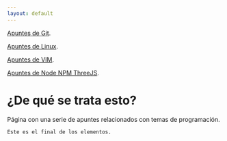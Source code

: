 ```yaml
---
layout: default
---
```


[Apuntes de Git](./git-01.md).

[Apuntes de Linux](./linux-01.md).

[Apuntes de VIM](./vim-01.md).

[Apuntes de Node NPM ThreeJS](./node-01.md).



# ¿De qué se trata esto?

Página con una serie de apuntes relacionados con temas de programación.






```
Este es el final de los elementos.
```
